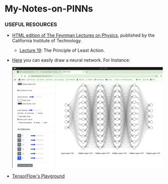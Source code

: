 # My-Notes-on-PINNs


### USEFUL RESOURCES

* [HTML edition of The Feynman Lectures on Physics](https://www.feynmanlectures.caltech.edu/), published by the California Institute of Technology.
  * [Lecture 19](https://www.feynmanlectures.caltech.edu/II_19.html): The Principle of Least Action.     

* [Here](https://alexlenail.me/NN-SVG/index.html) you can easily draw a neural network. For Instance:

   ![Images/NN_drawing.png](Images/NN_drawing.png)

* [TensorFlow's Playground](https://playground.tensorflow.org/)

